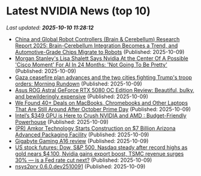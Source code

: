 # Latest NVIDIA News (top 10)
_Last updated: **2025-10-10 11:28:12**_

- [China and Global Robot Controllers (Brain & Cerebellum) Research Report 2025: Brain-Cerebellum Integration Becomes a Trend, and Automotive-Grade Chips Migrate to Robots](https://www.globenewswire.com/news-release/2025/10/09/3164034/28124/en/China-and-Global-Robot-Controllers-Brain-Cerebellum-Research-Report-2025-Brain-Cerebellum-Integration-Becomes-a-Trend-and-Automotive-Grade-Chips-Migrate-to-Robots.html) (Published: 2025-10-09)
- [Morgan Stanley's Lisa Shalett Says Nvidia At the Center Of A Possible 'Cisco Moment' For AI In 24 Months: 'Not Going To Be Pretty'](https://biztoc.com/x/660007ca4db7dee8) (Published: 2025-10-09)
- [Gaza ceasefire plan advances and the two cities fighting Trump's troop orders: Morning Rundown](https://www.nbcnews.com/news/us-news/gaza-ceasefire-plan-advances-two-cities-fighting-trumps-troop-orders-m-rcna236576) (Published: 2025-10-09)
- [Asus ROG Astral GeForce RTX 5080 OC Edition Review: Beautiful, bulky, and bewilderingly expensive](https://www.notebookcheck.net/Asus-ROG-Astral-GeForce-RTX-5080-OC-Edition-Review-Beautiful-bulky-and-bewilderingly-expensive.1066249.0.html) (Published: 2025-10-09)
- [We Found 40+ Deals on MacBooks, Chromebooks and Other Laptops That Are Still Around After October Prime Day](https://www.cnet.com/deals/best-prime-day-laptop-deals-2025-10-09/) (Published: 2025-10-09)
- [Intel’s $349 GPU is Here to Crush NVIDIA and AMD : Budget-Friendly Powerhouse](https://www.geeky-gadgets.com/intel-pro-b50-gpu-review-budget-friendly-professional-gpu/) (Published: 2025-10-09)
- [(PR) Amkor Technology Starts Construction on $7 Billion Arizona Advanced Packaging Facility](https://www.techpowerup.com/341736/amkor-technology-starts-construction-on-usd-7-billion-arizona-advanced-packaging-facility) (Published: 2025-10-09)
- [Gigabyte Gaming A16 review](https://www.pcgamer.com/hardware/gaming-laptops/gigabyte-gaming-a16-gaming-laptop-review/) (Published: 2025-10-09)
- [US stock futures: Dow, S&P 500, Nasdaq steady after record highs as gold nears $4,100, Nvidia gains export boost, TSMC revenue surges 30% — is a Fed rate cut next?](https://economictimes.indiatimes.com/news/international/us/us-stock-market-futures-today-dow-sp-500-nasdaq-steady-after-record-highs-as-gold-nears-4100-nvidia-gains-export-boost-tsmc-revenue-surges-30-is-a-fed-rate-cut-next/articleshow/124412319.cms) (Published: 2025-10-09)
- [nsys2prv 0.6.0.dev2510091](https://pypi.org/project/nsys2prv/0.6.0.dev2510091/) (Published: 2025-10-09)
